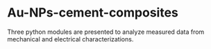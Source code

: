 # Au-NPs-cement-composites
Three python modules are presented to analyze measured data from mechanical and electrical characterizations.
